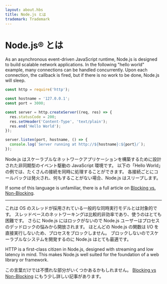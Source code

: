 ```yaml
---
layout: about.hbs
title: Node.js とは
trademark: Trademark
---
```


# Node.js® とは

As an asynchronous event-driven JavaScript runtime, Node.js is designed to build scalable network applications. In the following "hello world" example, many connections can be handled concurrently. Upon each connection, the callback is fired, but if there is no work to be done, Node.js will sleep.

```javascript
const http = require('http');

const hostname = '127.0.0.1';
const port = 3000;

const server = http.createServer((req, res) => {
  res.statusCode = 200;
  res.setHeader('Content-Type', 'text/plain');
  res.end('Hello World');
});

server.listen(port, hostname, () => {
  console.log(`Server running at http://${hostname}:${port}/`);
});
```

Node.js はスケーラブルなネットワークアプリケーションを構築するために設計された非同期型のイベント駆動の JavaScript 環境です。 以下の「Hello World」の例では、たくさんの接続を同時に処理することができます。 各接続ごとにコールバックは発火され、何もすることがない場合、Node.js はスリープします。

If some of this language is unfamiliar, there is a full article on [Blocking vs. Non-Blocking](/en/docs/guides/blocking-vs-non-blocking/).

---

これは OS のスレッドが採用されている一般的な同時実行モデルとは対象的です。 スレッドベースのネットワーキングは比較的非効率であり、使うのはとても困難です。 さらに Node.js にはロックがないので Node.js ユーザーはプロセスのデッドロックの悩みから開放されます。 ほとんどの Node.js の関数は I/O を直接実行しないため、プロセスをブロックしません。 ブロックしないのでスケーラブルなシステムを開発するのに Node.js はとても最適です。

HTTP is a first-class citizen in Node.js, designed with streaming and low latency in mind. This makes Node.js well suited for the foundation of a web library or framework.

この言葉だけでは不慣れな部分がいくつかあるかもしれません。 [Blocking vs Non-Blocking](/en/docs/guides/blocking-vs-non-blocking/) にもう少し詳しい記事があります。
